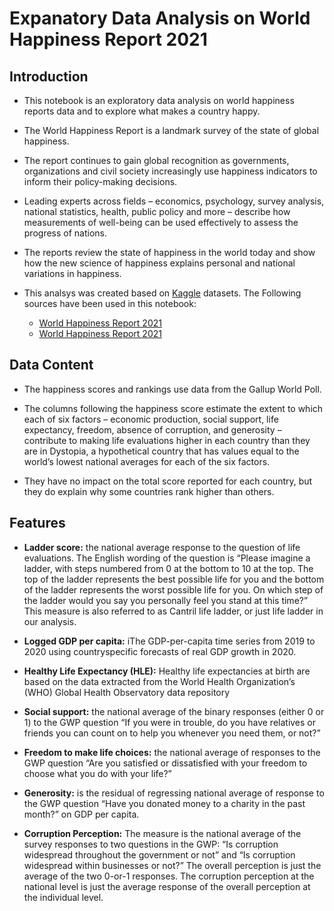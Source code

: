 # Expanatory Data Analysis on World Happiness Report 2021

## Introduction

* This notebook is an exploratory data analysis on world happiness reports data and to explore what makes a country happy. 
* The World Happiness Report is a landmark survey of the state of global happiness. 
* The report continues to gain global recognition as governments, organizations and civil society increasingly use happiness indicators to inform their policy-making decisions. 
* Leading experts across fields – economics, psychology, survey analysis, national statistics, health, public policy and more – describe how measurements of well-being can be used effectively to assess the progress of nations. 
* The reports review the state of happiness in the world today and show how the new science of happiness explains personal and national variations in happiness.
* This analsys was created based on [Kaggle](https://www.kaggle.com) datasets. The Following sources have been used in this notebook: 
    
    * [World Happiness Report 2021](https://www.kaggle.com/ajaypalsinghlo/world-happiness-report-2021)
    * [World Happiness Report 2021](https://happiness-report.s3.amazonaws.com/2021/Appendix1WHR2021C2.pdf)



## Data Content

* The happiness scores and rankings use data from the Gallup World Poll. 

* The columns following the happiness score estimate the extent to which each of six factors – economic production, social support, life expectancy, freedom, absence of corruption, and generosity – contribute to making life evaluations higher in each country than they are in Dystopia, a hypothetical country that has values equal to the world’s lowest national averages for each of the six factors. 

* They have no impact on the total score reported for each country, but they do explain why some countries rank higher than others.

## Features

* **Ladder score:** the national average response to the question of life evaluations. The English wording of the question is “Please imagine a ladder, with steps numbered from 0 at the bottom to 10 at the top. The top of the ladder represents the best possible life for you and the bottom of the ladder represents the worst possible life for you. On which step of the ladder would you say you personally feel you stand at this time?” This measure is also referred to as Cantril life ladder, or just life ladder in our analysis.

* **Logged GDP per capita:**  iThe GDP-per-capita time series from 2019 to 2020 using countryspecific forecasts of real GDP growth in 2020.

* **Healthy Life Expectancy (HLE):** Healthy life expectancies at birth are based on the data extracted from the World Health Organization’s (WHO) Global Health Observatory data repository 

* **Social support:**  the national average of the binary responses (either 0 or 1) to the GWP question “If you were in trouble, do you have relatives or friends you can count on to help you whenever you need them, or not?”

* **Freedom to make life choices:**  the national average of responses to the GWP question “Are you satisfied or dissatisfied with your freedom to choose what you do with your life?”

* **Generosity:** is the residual of regressing national average of response to the GWP question “Have you donated money to a charity in the past month?” on GDP per capita.

* **Corruption Perception:** The measure is the national average of the survey responses to two questions in the GWP: “Is corruption widespread throughout the government or not” and “Is corruption widespread within businesses or not?” The overall perception is just the average of the two 0-or-1 responses. The corruption perception at the national level is just the average response of the overall perception at the individual level.





